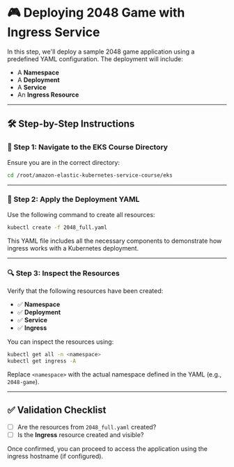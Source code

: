 
# 🎮 Deploying 2048 Game with Ingress Service

In this step, we'll deploy a sample 2048 game application using a predefined YAML configuration. The deployment will include:

- A **Namespace**
- A **Deployment**
- A **Service**
- An **Ingress Resource**

---

## 🛠️ Step-by-Step Instructions

### 📁 Step 1: Navigate to the EKS Course Directory

Ensure you are in the correct directory:

```bash
cd /root/amazon-elastic-kubernetes-service-course/eks
```

---

### 🚀 Step 2: Apply the Deployment YAML

Use the following command to create all resources:

```bash
kubectl create -f 2048_full.yaml
```

This YAML file includes all the necessary components to demonstrate how ingress works with a Kubernetes deployment.

---

### 🔍 Step 3: Inspect the Resources

Verify that the following resources have been created:

- ✅ **Namespace**  
- ✅ **Deployment**  
- ✅ **Service**  
- ✅ **Ingress**

You can inspect the resources using:

```bash
kubectl get all -n <namespace>
kubectl get ingress -A
```

Replace `<namespace>` with the actual namespace defined in the YAML (e.g., `2048-game`).

---

## ✅ Validation Checklist

- [ ] Are the resources from `2048_full.yaml` created?
- [ ] Is the **Ingress** resource created and visible?

Once confirmed, you can proceed to access the application using the ingress hostname (if configured).
